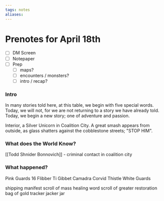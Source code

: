 ```yaml
---
tags: notes
aliases:
---
```


# Prenotes for April 18th
- [ ] DM Screen
- [ ] Notepaper
- [ ] Prep
	- [ ] maps?
	- [ ] encounters / monsters?
	- [ ] intro / recap?

### Intro

In many stories told here, at this table, we begin with five special words. Today, we will not, for we are not returning to a story we have already told. Today, we begin a new story; one of adventure and passion. 

Interior, a Silver Unicorn in Coalition City. A great smash appears from outside, as glass shatters against the cobblestone streets; "STOP HIM".

### What does the World Know?

[[Todd Shnider Bonnovich]] - criminal contact in coalition city


### What happened?

Pink Guards 16
Flibber Ti Gibbet
Camadra
Corvid
Thistle
White Guards

shipping manifest
scroll of mass healing word
scroll of greater restoration
bag of gold
tracker jacker jar


